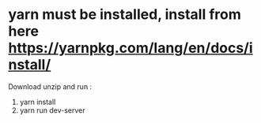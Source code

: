 # yarn must be installed, install from here https://yarnpkg.com/lang/en/docs/install/
Download unzip and run : 
1) yarn install
2) yarn run dev-server

